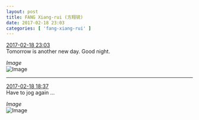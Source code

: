 ```yaml
---
layout: post
title: FANG Xiang-rui (方翔锐)
date: 2017-02-18 23:03
categories: [ 'fang-xiang-rui' ]
---
```


<div class="weibo-info">
  <a href="http://weibo.com/6117583008/Ew80YiCfO">2017-02-18 23:03</a>
</div>
Tomorrow is another new day. Good night.

<!-- more -->

*Image*  
![Image](https://wx2.sinaimg.cn/mw690/006G0KNGgy1fcv0rcjo8lj30ku0kugoa.jpg)

---

<div class="weibo-info">
  <a href="http://weibo.com/6117583008/Ew80YiCfO">2017-02-18 18:37</a>
</div>
Have to jog again …

*Image*  
![Image](https://wx4.sinaimg.cn/mw690/006G0KNGgy1fcut1r55zzj30fq0j3td0.jpg)
